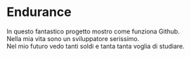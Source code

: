 # Endurance
In questo fantastico progetto mostro come funziona Github.  
Nella mia vita sono un sviluppatore serissimo.  
Nel mio futuro vedo tanti soldi e tanta tanta voglia di studiare.
